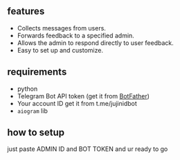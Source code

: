 ## features

- Collects messages from users.
- Forwards feedback to a specified admin.
- Allows the admin to respond directly to user feedback.
- Easy to set up and customize.

## requirements

- python
- Telegram Bot API token (get it from [BotFather](https://t.me/botfather))
- Your account ID get it from t.me/jujinidbot
- `aiogram` lib

## how to setup
just paste ADMIN ID and BOT TOKEN and ur ready to go
